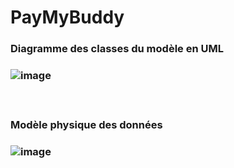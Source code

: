 # PayMyBuddy
<h3>Diagramme des classes du modèle en UML <h3/>

![image](https://user-images.githubusercontent.com/94161747/225602548-e6ff8225-c64d-44c2-856c-368451e70516.png)



 <br/> 
<h3>Modèle physique des données<h3/>

![image](https://user-images.githubusercontent.com/94161747/225600728-ad0d53a4-9bfd-4627-9609-5a31ff340ad2.png)




